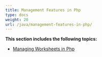 ```yaml
---
title: Management Features in Php
type: docs
weight: 20
url: /java/management-features-in-php/
---
```


**This section includes the following topics:**

- [Managing Worksheets in Php](/cells/java/managing-worksheets-in-php/)
